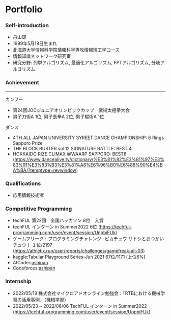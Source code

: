 # Portfolio

### Self-introduction

- 舟山諒
- 1999年5月18日生まれ
- 北海道大学情報科学院情報科学専攻情報理工学コース
- 情報知識ネットワーク研究室
- 研究分野: 列挙アルゴリズム, 最適化アルゴリズム, FPTアルゴリズム, 分岐アルゴリズム


### Achievement
 ---
カンフー
 - 第24回JOCジュニアオリンピックカップ　武術太極拳大会
 - 男子刀術A 1位, 男子長拳A 2位, 男子棍術A 1位
 
ダンス
 - 4TH ALL JAPAN UNIVERSITY SYREET DANCE CHAMPIONSHIP: 6 Rings Sapporo Prize
 - THE BLOCK BUSTER vol.12 SIGNATURE BATTLE: BEST 4
 - HOKKAIDO RIZE CLIMAX @WAARP SAPPORO: BEST8 (https://www.dancealive.tv/dictionary/%E3%81%82%E3%81%97%E3%83%91%E3%83%B3%E3%81%A8%E6%96%B0%E6%88%90%E4%BA%BA/?temptype=revwindow)
 
 ### Qualifications
 - 応用情報技術者

 
 ### Competitive Programming
 - techFUL 第22回　全国ハッカソン 8位　入賞
 - techFUL インターン in Summer2022 6位
(https://techful-programming.com/user/event/session/UnpbiFUk)
 - ゲームフリーク・プログラミングチャレンジ -ピカチュウ サトシとおつかいチュウ！ １位/2197
(https://athletix.run/user/reports/challenges/gamefreak-all-03) 
 - kaggle:Tabular Playground Series-Jun 2021 67位/1171 (上位6%)
 - AtCoder:[ashipan](https://atcoder.jp/users/ashipan)
 - Codeforces:[ashipan](https://codeforces.com/profile/ashipan)
 
 ### Internship
 - 2022/05/19 株式会社マイクロアドオンライン勉強会：「RTBにおける機械学習の活用事例」（機械学習）
 - 2022/05/23 ~ 2022/06/06
  TechFUL インターン in Summer2022
(https://techful-programming.com/user/event/session/UnpbiFUk)
 
